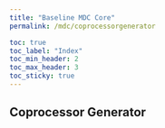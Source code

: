 ```yaml
---
title: "Baseline MDC Core"
permalink: /mdc/coprocessorgenerator

toc: true
toc_label: "Index"
toc_min_header: 2
toc_max_header: 3
toc_sticky: true
---
```


## Coprocessor Generator


